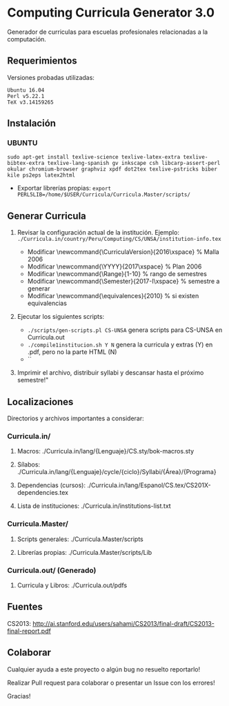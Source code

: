 # Computing Curricula Generator 3.0

Generador de curriculas para escuelas profesionales relacionadas a la computación.

## Requerimientos

Versiones probadas utilizadas:

```
Ubuntu 16.04
Perl v5.22.1
TeX v3.14159265
```

## Instalación

### UBUNTU
```
sudo apt-get install texlive-science texlive-latex-extra texlive-bibtex-extra texlive-lang-spanish gv inkscape csh libcarp-assert-perl okular chromium-browser graphviz xpdf dot2tex texlive-pstricks biber kile ps2eps latex2html 

```
* Exportar librerías propias: `export PERL5LIB=/home/$USER/Curricula/Curricula.Master/scripts/`



## Generar Curricula

1. Revisar la configuración actual de la institución. Ejemplo: `./Curricula.in/country/Peru/Computing/CS/UNSA/institution-info.tex`
    * Modificar \newcommand{\CurriculaVersion}{2016\xspace} % Malla 2006
    * Modificar \newcommand{\YYYY}{2017\xspace} % Plan 2006
    * Modificar \newcommand{\Range}{1-10} % rango de semestres
    * Modificar \newcommand{\Semester}{2017-I\xspace} % semestre a generar
    * Modificar \newcommand{\equivalences}{2010} %  si existen equivalencias

1. Ejecutar los siguientes scripts:
    * `./scripts/gen-scripts.pl CS-UNSA` genera scripts para CS-UNSA en Curricula.out
    * `./compile1institucion.sh Y N` genera la curricula y extras (Y) en .pdf, pero no la parte HTML (N)
    * ``
1. Imprimir el archivo, distribuir syllabi y descansar hasta el próximo semestre!"


## Localizaciones
Directorios y archivos importantes a considerar:

### Curricula.in/

1. Macros: ./Curricula.in/lang/{Lenguaje}/CS.sty/bok-macros.sty

1. Sílabos: ./Curricula.in/lang/{Lenguaje}/cycle/{ciclo}/Syllabi/{Área}/{Programa}

1. Dependencias (cursos): ./Curricula.in/lang/Espanol/CS.tex/CS201X-dependencies.tex

1. Lista de instituciones: ./Curricula.in/institutions-list.txt

### Curricula.Master/

1. Scripts generales: ./Curricula.Master/scripts

1. Librerías propias: ./Curricula.Master/scripts/Lib

### Curricula.out/ (Generado)

1. Curricula y Libros: ./Curricula.out/pdfs

## Fuentes

CS2013: http://ai.stanford.edu/users/sahami/CS2013/final-draft/CS2013-final-report.pdf

## Colaborar

Cualquier ayuda a este proyecto o algún bug no resuelto reportarlo!

Realizar Pull request para colaborar o presentar un Issue con los errores!

Gracias!
